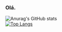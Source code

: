 ### Olá.

![Anurag's GitHub stats](https://github-readme-stats.vercel.app/api?username=kanekashi&show_icons=true&theme=dark)<br>
[![Top Langs](https://github-readme-stats.vercel.app/api/top-langs/?username=kanekashi&layout=compact&theme=dark)](https://github.com/anuraghazra/github-readme-stats)
